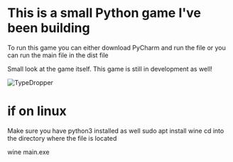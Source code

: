# This is a small Python game I've been building

To run this game you can either download PyCharm and run the file or you can run the main file in the dist file

Small look at the game itself. This game is still in development as well!

![TypeDropper](https://github.com/user-attachments/assets/bd68f442-9823-4269-bf5e-71f63a3c7354)


# if on linux

Make sure you have python3 installed as well
sudo apt install wine
cd into the directory where the file is located

wine main.exe
